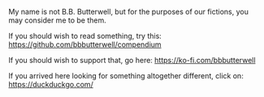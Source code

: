My name is not B.B. Butterwell, but for the purposes of our fictions, you may consider me to be them.

If you should wish to read something, try this: https://github.com/bbbutterwell/compendium

If you should wish to support that, go here: https://ko-fi.com/bbbutterwell

If you arrived here looking for something altogether different, click on: https://duckduckgo.com/
